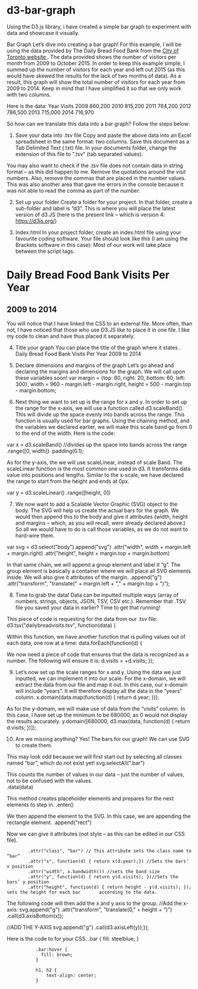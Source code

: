 # d3-bar-graph
Using the D3.js library, i have created a simple bar graph to experiment with data and showcase it visually. 

Bar Graph
Let’s dive into creating a bar graph! For this example, I will be using the data provided by The Daily Bread Food Bank from the <a href="https://www1.toronto.ca/wps/portal/contentonly?vgnextoid=4de87768be338310VgnVCM1000003dd60f89RCRD&vgnextchannel=bc86e03bb8d1e310VgnVCM10000071d60f89RCRD"> City of Toronto website </a>. The data provided shows the number of visitors per month from 2009 to October 2015. In order to keep this example simple, I summed up the number of visitors for each year and left out 2015 (as this would have skewed the results for the lack of two months of data). As a result, this graph will show the total number of visitors for each year from 2009 to 2014. Keep in mind that I have simplified it so that we only work with two columns. 

Here is the data: 
Year	Visits
2009	860,200
2010	815,200
2011	784,200
2012	786,500
2013	715,000
2014	716,970

So how can we translate this data into a bar graph? Follow the steps below: 
1.	Save your data into .tsv file
Copy and paste the above data into an Excel spreadsheet in the same format: two columns. Save this document as a Tab Delimited Text (.txt) file. In your documents folder, change the extension of this file to ".tsv" (tab separated values). 

You may also want to check if the .tsv file does not contain data in string format – as this did happen to me. Remove the quotations around the visit numbers. Also, remove the commas that are placed in the number values. This was also another area that gave me errors in the console because it was not able to read the comma as part of the number. 

2.	Set up your folder
Create a folder for your project. In that folder, create a sub-folder and label is “d3”. This is where you will place the latest version of d3.JS (here is the present link – which is version 4: https://d3js.org/)  

3.	Index.html
In your project folder, create an index.html file using your favourite coding software. Your file should look like this (I am using the Brackets software in this case): 
Most of our work will take place between the script tags. 

<!DOCTYPE html>
<html>
<head>
    <meta charset="utf-8">
    <link rel="stylesheet" type="text/css" href="main.css"> 
</head>

<body>
<!--HEADERS-->
	<h1>Daily Bread Food Bank Visits Per Year</h1>
    <h2>2009 to 2014</h2>

    
    
    
<!--SCRIPT -->
<script src="d3/d3.js"></script>
<script>
 
</script>
</body>
</html>


You will notice that I have linked the CSS to an external file. More often, than not, I have noticed that those who use D3.JS like to place it in one file. I like my code to clean and have thus placed it separately. 

4.	Title your graph
You can place the title of the graph where it states <!-- Headers -->. 
Daily Bread Food Bank Visits Per Year
2009 to 2014

5.	Declare dimensions and margins of the graph
Let’s go ahead and declaring the margins and dimensions for the graph. We will call upon these variables soon!
var margin = {top: 80, right: 20, bottom: 60, left: 300},
width = 960 - margin.left - margin.right,
height = 500 - margin.top - margin.bottom;

6.	Next thing we want to set up is the range for x and y. 
In order to set up the range for the x-axis, we will use a function called d3.scaleBand(). This will divide up the space evenly into bands across the range. This function is usually used for bar graphs. Using the chaining method, and the variables we declared earlier, we will make this scale band go from 0 to the end of the width. Here is the code: 

var x = d3.scaleBand() //divides up the space into bands across the range
.range([0, width])
.padding(0.1);

As for the y-axis, the we will use scaleLinear, instead of scale Band. The scaleLinear function is the most common one used in d3. It transforms data value into positions and lengths. Similar to the x-scale, we have declared the range to start from the height and ends at 0px.  
  
var y = d3.scaleLinear() 
.range([height, 0])

7.	 We now want to add a Scalable Vector Graphic (SVG) object to the body. The SVG will help us create the actual bars for the graph. We would then append this to the body and give it attributes (width, height and margins – which, as you will recall, were already declared above.) So all we would have to do is call those variables, as we do not want to hard-wire them. 

var svg = d3.select("body").append("svg")
.attr("width", width + margin.left + margin.right)
.attr("height", height + margin.top + margin.bottom)


In that same chain, we will append a group element and label it “g”. The group element is basically a container where we will place all SVG elements inside. We will also give it attributes of the margin. 
.append("g")
.attr("transform", "translate(" + margin.left + "," + margin.top + ")");

8.	Time to grab the data! 
Data can be inputted multiple ways (array of numbers, strings, objects, JSON, TSV, CSV etc.). Remember that .TSV file you saved your data in earlier? Time to get that running! 

This piece of code is requesting for the data from our .tsv file: 
d3.tsv("dailybreadvisits.tsv", function(data) {

Within this function, we have another function that is pulling values out of each data, one row at a time: 
data.forEach(function(d) {

We now need a piece of code that ensures that the data is recognized as a number. The following will ensure it is: 
d.visits = +d.visits;
});

9.	Let’s now set up the scale ranges for x and y. Using the data we just inputted, we can implement it into our scale. 
For the x-domain, we will extract the data from our file and map it out. In this case, our x-domain will include “years”. It will therefore display all the data in the “years” column. 
x.domain(data.map(function(d) { 
return d.year; 
}));

As for the y-domain, we will make use of data from the “visits” column. In this case, I have set up the minimum to be 680000, as 0 would not display the results accurately. 
y.domain([680000, d3.max(data, function(d) { 
return d.visits; 
})]);

10.  Are we missing anything? Yes! The bars for our graph! We can use SVG to create them. 

This may look odd because we will first start out by selecting all classes named “bar”, which do not exist yet! 
svg.selectAll(".bar")

This counts the number of values in our data – just the number of values, not to be confused with the values.  
       .data(data)

This method creates placeholder elements and prepares for the next elements to step in. 
       .enter()

We then append the element to the SVG. In this case, we are appending the rectangle element. 
.append("rect")

Now we can give it attributes (not style – as this can be edited in our CSS file). 

            .attr("class", "bar") // This attribute sets the class name to “bar”
            .attr("x", function(d) { return x(d.year);}) //Sets the bars’ x position
            .attr("width", x.bandwidth()) //sets the band size 
            .attr("y", function(d) { return y(d.visits); })//Sets the bars’ y position
            .attr("height", function(d) { return height - y(d.visits); }); sets the height for each bar       according to the data. 

The following code will then add the x and y axis to the group. 
//Add the x-axis:
    svg.append("g")
       .attr("transform", "translate(0," + height + ")")
       .call(d3.axisBottom(x));


 //ADD THE Y-AXIS
    svg.append("g")
       .call(d3.axisLeft(y));});

Here is the code to for your CSS. 
               .bar { 
                   fill: steelblue; 
               }

               .bar:hover {
                 fill: brown;
               }

               h1, h2 {
                   text-align: center;
               }







